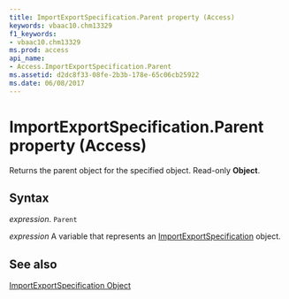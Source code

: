 ```yaml
---
title: ImportExportSpecification.Parent property (Access)
keywords: vbaac10.chm13329
f1_keywords:
- vbaac10.chm13329
ms.prod: access
api_name:
- Access.ImportExportSpecification.Parent
ms.assetid: d2dc8f33-08fe-2b3b-178e-65c06cb25922
ms.date: 06/08/2017
---
```



# ImportExportSpecification.Parent property (Access)

Returns the parent object for the specified object. Read-only  **Object**.


## Syntax

_expression_. `Parent`

_expression_ A variable that represents an [ImportExportSpecification](Access.ImportExportSpecification.md) object.


## See also


[ImportExportSpecification Object](Access.ImportExportSpecification.md)

